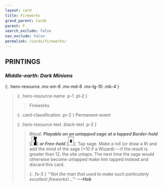 ```yaml
---
layout: card
title: Fireworks
grand_parent: Cards
parent: F
search_exclude: false
nav_exclude: false
permalink: /cards/fireworks/
---
```


## PRINTINGS


### _Middle-earth: Dark Minions_

{: .hero-resource .mx-sm-6 .mx-md-8 .mx-lg-10 .mb-4 }
> {: .hero-resource-name .p-1 .pl-2 }
> > <div class="card-mp"></div>
> > <div class="card-name">Fireworks</div>
>
> {: .card-classification .pr-2 }
> Permanent-event
>
> {: .hero-resource-text .black-text .p-2 }
> > _Ritual._ ***Playable on an untapped sage at a tapped Border-hold*** <nobr>[<img src="/assets/images/border-hold.svg">]</nobr> ***or Free-hold*** <nobr>[<img src="/assets/images/free-hold.svg">]</nobr>. Tap sage. Make a roll (or draw a #) and add the mind of the sage (+10 if a Wizard)---if the result is greater than 12, the site untaps. The next time the sage would otherwise become untapped make him tapped instead and discard this card.   
> > 
> > {: .fs-3 } 
> > _“‘Not the man that used to make such particularly excellent fireworks!...’”_ ***---&#65279;Hob***  
> 
